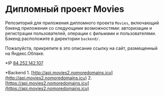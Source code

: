 # Дипломный проект Movies

Репозиторий для приложения дипломного проекта `Movies`, включающий бэкенд приложения со следующими возможностями: авторизации и регистрации пользователей, операции с фильмами и пользователями. Бэкенд расположите в директории `backend/`. 
  
Пожалуйста, прикрепите в это описание ссылку на сайт, размещенный на Яндекс.Облаке.

*IP [84.252.142.107](http://84.252.142.107)

*Backend  1.    [http://api.movies2.nomoredomains.icu](http://api.movies2.nomoredomains.icu)
2. [https://api.movies2.nomoredomains.icu](https://api.movies2.nomoredomains.icu)
